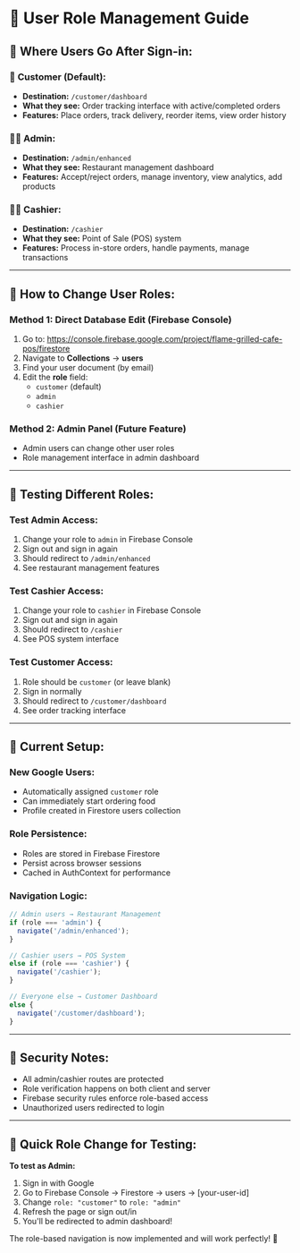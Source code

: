 # 🔐 User Role Management Guide

## 🎯 **Where Users Go After Sign-in:**

### 👤 **Customer (Default):**
- **Destination:** `/customer/dashboard`
- **What they see:** Order tracking interface with active/completed orders
- **Features:** Place orders, track delivery, reorder items, view order history

### 👨‍💼 **Admin:**
- **Destination:** `/admin/enhanced` 
- **What they see:** Restaurant management dashboard
- **Features:** Accept/reject orders, manage inventory, view analytics, add products

### 👨‍💻 **Cashier:**
- **Destination:** `/cashier`
- **What they see:** Point of Sale (POS) system
- **Features:** Process in-store orders, handle payments, manage transactions

---

## 🔧 **How to Change User Roles:**

### **Method 1: Direct Database Edit (Firebase Console)**
1. Go to: https://console.firebase.google.com/project/flame-grilled-cafe-pos/firestore
2. Navigate to **Collections** → **users**
3. Find your user document (by email)
4. Edit the **role** field:
   - `customer` (default)
   - `admin` 
   - `cashier`

### **Method 2: Admin Panel (Future Feature)**
- Admin users can change other user roles
- Role management interface in admin dashboard

---

## 🧪 **Testing Different Roles:**

### **Test Admin Access:**
1. Change your role to `admin` in Firebase Console
2. Sign out and sign in again
3. Should redirect to `/admin/enhanced`
4. See restaurant management features

### **Test Cashier Access:**
1. Change your role to `cashier` in Firebase Console  
2. Sign out and sign in again
3. Should redirect to `/cashier`
4. See POS system interface

### **Test Customer Access:**
1. Role should be `customer` (or leave blank)
2. Sign in normally
3. Should redirect to `/customer/dashboard`
4. See order tracking interface

---

## 🎯 **Current Setup:**

### **New Google Users:**
- Automatically assigned `customer` role
- Can immediately start ordering food
- Profile created in Firestore users collection

### **Role Persistence:**
- Roles are stored in Firebase Firestore
- Persist across browser sessions
- Cached in AuthContext for performance

### **Navigation Logic:**
```javascript
// Admin users → Restaurant Management
if (role === 'admin') {
  navigate('/admin/enhanced');
}

// Cashier users → POS System  
else if (role === 'cashier') {
  navigate('/cashier');
}

// Everyone else → Customer Dashboard
else {
  navigate('/customer/dashboard');
}
```

---

## 🔐 **Security Notes:**

- All admin/cashier routes are protected
- Role verification happens on both client and server
- Firebase security rules enforce role-based access
- Unauthorized users redirected to login

---

## 🚀 **Quick Role Change for Testing:**

**To test as Admin:**
1. Sign in with Google
2. Go to Firebase Console → Firestore → users → [your-user-id]
3. Change `role: "customer"` to `role: "admin"`
4. Refresh the page or sign out/in
5. You'll be redirected to admin dashboard!

The role-based navigation is now implemented and will work perfectly! 🎯
